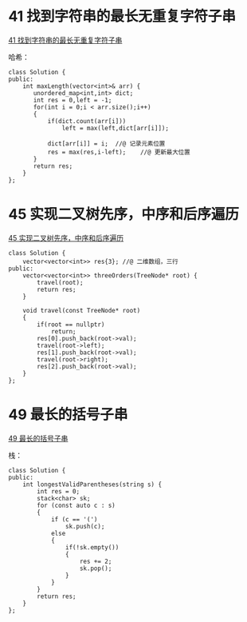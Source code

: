 # 41 找到字符串的最长无重复字符子串

[41 找到字符串的最长无重复字符子串](https://www.nowcoder.com/practice/b56799ebfd684fb394bd315e89324fb4?tpId=190&&tqId=35220&rp=1&ru=/ta/job-code-high-rd&qru=/ta/job-code-high-rd/question-ranking)

哈希：

```
class Solution {
public:
    int maxLength(vector<int>& arr) {
       unordered_map<int,int> dict;
	   int res = 0,left = -1;
	   for(int i = 0;i < arr.size();i++)
	   {
		   if(dict.count(arr[i]))
			   left = max(left,dict[arr[i]]);
           
           dict[arr[i]] = i;  //@ 记录元素位置
		   res = max(res,i-left);    //@ 更新最大位置
	   }
	   return res;
    }
};
```

# 45 实现二叉树先序，中序和后序遍历

[45 实现二叉树先序，中序和后序遍历](https://www.nowcoder.com/practice/a9fec6c46a684ad5a3abd4e365a9d362?tpId=190&&tqId=35221&rp=1&ru=/ta/job-code-high-rd&qru=/ta/job-code-high-rd/question-ranking)

```
class Solution {
	vector<vector<int>> res{3}; //@ 二维数组，三行
public:
    vector<vector<int>> threeOrders(TreeNode* root) {
        travel(root);
		return res;
    }
	
	void travel(const TreeNode* root)
	{
		if(root == nullptr)
			return;
		res[0].push_back(root->val);		
		travel(root->left);
		res[1].push_back(root->val);
		travel(root->right);
		res[2].push_back(root->val);
	}
};
```

# 49 最长的括号子串

[49 最长的括号子串](https://www.nowcoder.com/practice/45fd68024a4c4e97a8d6c45fc61dc6ad?tpId=190&&tqId=35191&rp=1&ru=/ta/job-code-high-rd&qru=/ta/job-code-high-rd/question-ranking)

栈：

```
class Solution {
public:
    int longestValidParentheses(string s) {
        int res = 0;
        stack<char> sk;
        for (const auto c : s)
        {
            if (c == '(')
                sk.push(c);
            else
            {
                if(!sk.empty())
                {
                    res += 2;
                    sk.pop();
                }
            }
        }
        return res;
    }
};
```

